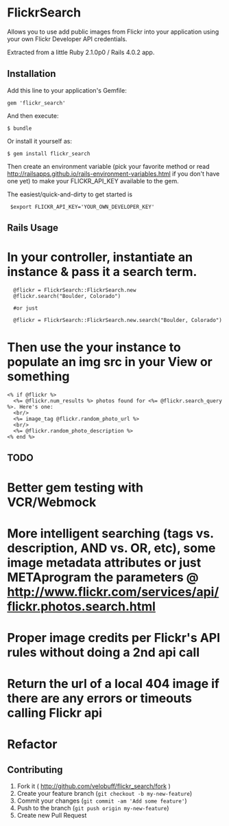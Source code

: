 # FlickrSearch

Allows you to use add public images from Flickr into your application using your own Flickr Developer API credentials.

Extracted from a little Ruby 2.1.0p0 / Rails 4.0.2 app.

## Installation

Add this line to your application's Gemfile:

    gem 'flickr_search'

And then execute:

    $ bundle

Or install it yourself as:

    $ gem install flickr_search

Then create an environment variable (pick your favorite method or read http://railsapps.github.io/rails-environment-variables.html if you don't have one yet) to make your FLICKR_API_KEY available to the gem.

The easiest/quick-and-dirty to get started is
```
 $export FLICKR_API_KEY='YOUR_OWN_DEVELOPER_KEY'
```

## Rails Usage

# In your controller, instantiate an instance & pass it a search term.
```
  @flickr = FlickrSearch::FlickrSearch.new
  @flickr.search("Boulder, Colorado")

  #or just

  @flickr = FlickrSearch::FlickrSearch.new.search("Boulder, Colorado")

```
# Then use the your instance to populate an img src in your View or something

```
<% if @flickr %>
  <%= @flickr.num_results %> photos found for <%= @flickr.search_query %>. Here's one:
  <br/>
  <%= image_tag @flickr.random_photo_url %>
  <br/>
  <%= @flickr.random_photo_description %>
<% end %>
```

## TODO

# Better gem testing with VCR/Webmock
# More intelligent searching (tags vs. description, AND vs. OR, etc), some image metadata attributes or just METAprogram the parameters @ http://www.flickr.com/services/api/flickr.photos.search.html
# Proper image credits per Flickr's API rules without doing a 2nd api call
# Return the url of a local 404 image if there are any errors or timeouts calling Flickr api
# Refactor

## Contributing

1. Fork it ( http://github.com/velobuff/flickr_search/fork )
2. Create your feature branch (`git checkout -b my-new-feature`)
3. Commit your changes (`git commit -am 'Add some feature'`)
4. Push to the branch (`git push origin my-new-feature`)
5. Create new Pull Request
